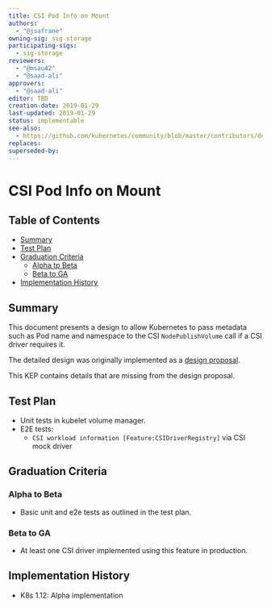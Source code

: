 ```yaml
---
title: CSI Pod Info on Mount
authors:
  - "@jsafrane"
owning-sig: sig-storage
participating-sigs:
  - sig-storage
reviewers:
  - "@msau42"
  - "@saad-ali"
approvers:
  - "@saad-ali"
editor: TBD
creation-date: 2019-01-29
last-updated: 2019-01-29
status: implementable
see-also:
  - https://github.com/kubernetes/community/blob/master/contributors/design-proposals/storage/container-storage-interface-pod-information.md
replaces:
superseded-by:
---
```


# CSI Pod Info on Mount

## Table of Contents

* [Summary](#summary)
* [Test Plan](#test-plan)
* [Graduation Criteria](#graduation-criteria)
  * [Alpha tp Beta](#alpha-to-beta)
  * [Beta to GA](#beta-to-ga)
* [Implementation History](#implementation-history)

[Tools for generating]: https://github.com/ekalinin/github-markdown-toc

## Summary

This document presents a design to allow Kubernetes to pass metadata such as Pod name and namespace to the CSI `NodePublishVolume` call if a CSI driver requires it.

The detailed design was originally implemented as a [design proposal](https://github.com/kubernetes/community/blob/master/contributors/design-proposals/storage/container-storage-interface-pod-information.md).

This KEP contains details that are missing from the design proposal.

## Test Plan

* Unit tests in kubelet volume manager.
* E2E tests:
    * `CSI workload information [Feature:CSIDriverRegistry]` via CSI mock driver 

## Graduation Criteria

### Alpha to Beta

* Basic unit and e2e tests as outlined in the test plan.

### Beta to GA

* At least one CSI driver implemented using this feature in production.

## Implementation History

* K8s 1.12: Alpha implementation
